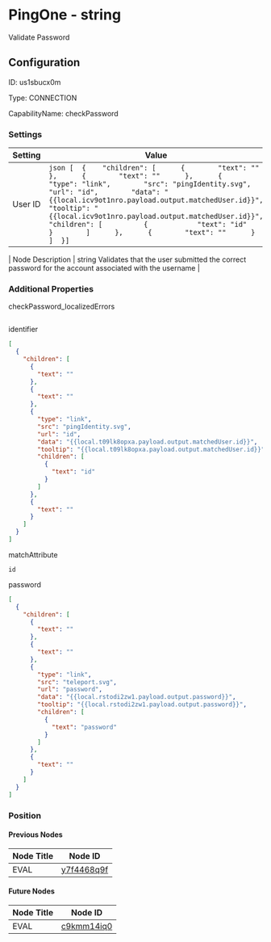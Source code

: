 # PingOne - string 
Validate Password
## Configuration
ID:  us1sbucx0m

Type: CONNECTION 

CapabilityName: checkPassword

### Settings
| Setting | Value  |
| :------------------------ | ---------------------------------------- |
| User ID |```json [  {    "children": [      {        "text": ""      },      {        "text": ""      },      {        "type": "link",        "src": "pingIdentity.svg",        "url": "id",        "data": "{{local.icv9ot1nro.payload.output.matchedUser.id}}",        "tooltip": "{{local.icv9ot1nro.payload.output.matchedUser.id}}",        "children": [          {            "text": "id"          }        ]      },      {        "text": ""      }    ]  }] ```| 

| Node Description | string 
Validates that the user submitted the correct password for the account associated with the username | 





### Additional Properties
checkPassword_localizedErrors
```
```


identifier
```json 
[
  {
    "children": [
      {
        "text": ""
      },
      {
        "text": ""
      },
      {
        "type": "link",
        "src": "pingIdentity.svg",
        "url": "id",
        "data": "{{local.t09lk8opxa.payload.output.matchedUser.id}}",
        "tooltip": "{{local.t09lk8opxa.payload.output.matchedUser.id}}",
        "children": [
          {
            "text": "id"
          }
        ]
      },
      {
        "text": ""
      }
    ]
  }
]
```


matchAttribute
```string 
id
```


password
```json 
[
  {
    "children": [
      {
        "text": ""
      },
      {
        "text": ""
      },
      {
        "type": "link",
        "src": "teleport.svg",
        "url": "password",
        "data": "{{local.rstodi2zw1.payload.output.password}}",
        "tooltip": "{{local.rstodi2zw1.payload.output.password}}",
        "children": [
          {
            "text": "password"
          }
        ]
      },
      {
        "text": ""
      }
    ]
  }
]
```





### Position

#### Previous Nodes
| Node Title | Node ID |
| :------------- | ------------ |
| EVAL | [y7f4468q9f](./y7f4468q9f.md) | 
 
 #### Future Nodes
| Node Title | Node ID |
| :------------- | ------------ |
| EVAL |[c9kmm14iq0](./c9kmm14iq0.md) | 